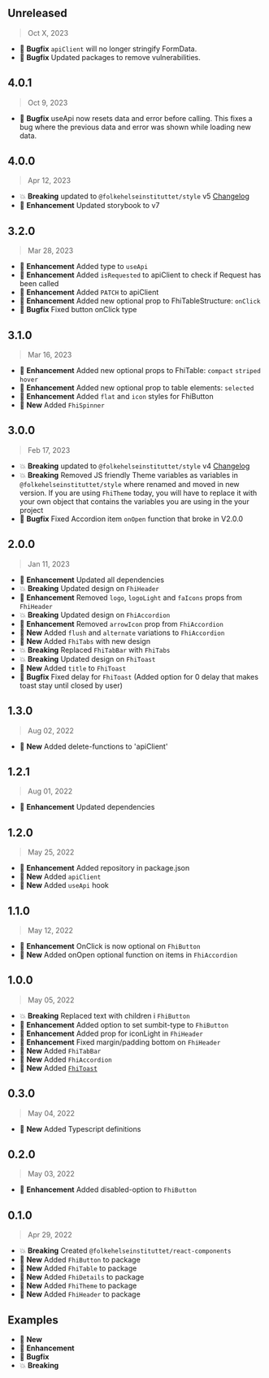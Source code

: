 ## Unreleased

> Oct X, 2023

* :bug: **Bugfix** `apiClient` will no longer stringify FormData.
* :bug: **Bugfix** Updated packages to remove vulnerabilities.

## 4.0.1

> Oct 9, 2023

* :bug: **Bugfix** useApi now resets data and error before calling. This fixes a bug where the previous data and error was shown while loading new data. 

## 4.0.0

> Apr 12, 2023

* :boom: **Breaking** updated to `@folkehelseinstituttet/style` v5 [Changelog](https://github.com/folkehelseinstituttet/Fhi.Frontend.Style/blob/main/CHANGELOG.md#500)
* :tada: **Enhancement** Updated storybook to v7

## 3.2.0

> Mar 28, 2023

* :tada: **Enhancement** Added type to `useApi`
* :tada: **Enhancement** Added `isRequested` to apiClient to check if Request has been called
* :tada: **Enhancement** Added `PATCH` to apiClient
* :tada: **Enhancement** Added new optional prop to FhiTableStructure: `onClick`
* :bug: **Bugfix** Fixed button onClick type

## 3.1.0

> Mar 16, 2023

* :tada: **Enhancement** Added new optional props to FhiTable: `compact` `striped` `hover`
* :tada: **Enhancement** Added new optional prop to table elements: `selected`
* :tada: **Enhancement** Added `flat` and `icon` styles for FhiButton
* :nut_and_bolt: **New** Added `FhiSpinner`

## 3.0.0

> Feb 17, 2023

* :boom: **Breaking** updated to `@folkehelseinstituttet/style` v4 [Changelog](https://github.com/folkehelseinstituttet/Fhi.Frontend.Style/blob/main/CHANGELOG.md#400)
* :boom: **Breaking** Removed JS friendly Theme variables as variables in `@folkehelseinstituttet/style` where renamed and moved in new version. If you are using `FhiTheme` today, you will have to replace it with your own object that contains the variables you are using in the your project
* :bug: **Bugfix** Fixed Accordion item `onOpen` function that broke in V2.0.0

## 2.0.0

> Jan 11, 2023

* :tada: **Enhancement** Updated all dependencies
* :boom: **Breaking** Updated design on `FhiHeader`
* :tada: **Enhancement** Removed `logo`, `logoLight` and `faIcons` props from `FhiHeader`
* :boom: **Breaking** Updated design on `FhiAccordion`
* :tada: **Enhancement** Removed `arrowIcon` prop from `FhiAccordion`
* :nut_and_bolt: **New** Added `flush` and `alternate` variations to `FhiAccordion`
* :nut_and_bolt: **New** Added `FhiTabs` with new design
* :boom: **Breaking** Replaced `FhiTabBar` with `FhiTabs`
* :boom: **Breaking** Updated design on `FhiToast`
* :nut_and_bolt: **New** Added `title` to `FhiToast`
* :bug: **Bugfix** Fixed delay for `FhiToast` (Added option for 0 delay that makes toast stay until closed by user)



## 1.3.0

> Aug 02, 2022

* :nut_and_bolt: **New** Added delete-functions to 'apiClient'

## 1.2.1

> Aug 01, 2022

* :tada: **Enhancement** Updated dependencies

## 1.2.0

> May 25, 2022

* :tada: **Enhancement** Added repository in package.json
* :nut_and_bolt: **New** Added `apiClient`
* :nut_and_bolt: **New** Added `useApi` hook

## 1.1.0

> May 12, 2022

* :tada: **Enhancement** OnClick is now optional on `FhiButton`
* :nut_and_bolt: **New** Added onOpen optional function on items in `FhiAccordion`

## 1.0.0

> May 05, 2022

* :boom: **Breaking** Replaced text with children i `FhiButton`
* :tada: **Enhancement** Added option to set sumbit-type to `FhiButton`
* :tada: **Enhancement** Added prop for iconLight in `FhiHeader`
* :tada: **Enhancement** Fixed margin/padding bottom on `FhiHeader`
* :nut_and_bolt: **New** Added `FhiTabBar`
* :nut_and_bolt: **New** Added `FhiAccordion`
* :nut_and_bolt: **New** Added [`FhiToast`](./src/components/FhiToast/README.md)


## 0.3.0

> May 04, 2022

* :nut_and_bolt: **New** Added Typescript definitions


## 0.2.0

> May 03, 2022

* :tada: **Enhancement** Added disabled-option to `FhiButton`


## 0.1.0

> Apr 29, 2022

* :boom: **Breaking** Created `@folkehelseinstituttet/react-components`
* :nut_and_bolt: **New** Added `FhiButton` to package
* :nut_and_bolt: **New** Added `FhiTable` to package
* :nut_and_bolt: **New** Added `FhiDetails` to package
* :nut_and_bolt: **New** Added `FhiTheme` to package
* :nut_and_bolt: **New** Added `FhiHeader` to package


## Examples

* :nut_and_bolt: **New**
* :tada: **Enhancement**
* :bug: **Bugfix**
* :boom: **Breaking**
